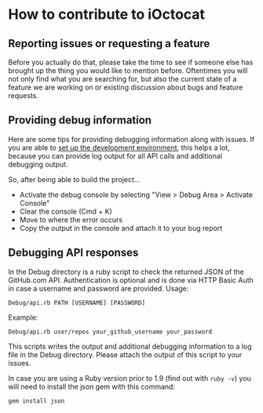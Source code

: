 # How to contribute to iOctocat

## Reporting issues or requesting a feature

Before you actually do that, please take the time to see if someone else has brought
up the thing you would like to mention before. Oftentimes you will not only find what
you are searching for, but also the current state of a feature we are working on or
existing discussion about bugs and feature requests.

## Providing debug information

Here are some tips for providing debugging information along with issues. If you are
able to [set up the development environment](DEVELOPMENT.md), this helps a lot,
because you can provide log output for all API calls and additional debugging output.

So, after being able to build the project...

  * Activate the debug console by selecting "View > Debug Area > Activate Console"
  * Clear the console (Cmd + K)
  * Move to where the error occurs
  * Copy the output in the console and attach it to your bug report

## Debugging API responses

In the Debug directory is a ruby script to check the returned JSON of the
GitHub.com API. Authentication is optional and is done via HTTP Basic Auth
in case a username and password are provided. Usage:

    Debug/api.rb PATH [USERNAME] [PASSWORD]

Example:

    Debug/api.rb user/repos your_github_username your_password

This scripts writes the output and additional debugging information to a
log file in the Debug directory. Please attach the output of this script
to your issues.

In case you are using a Ruby version prior to 1.9 (find out with `ruby -v`)
you will need to install the json gem with this command:

    gem install json
